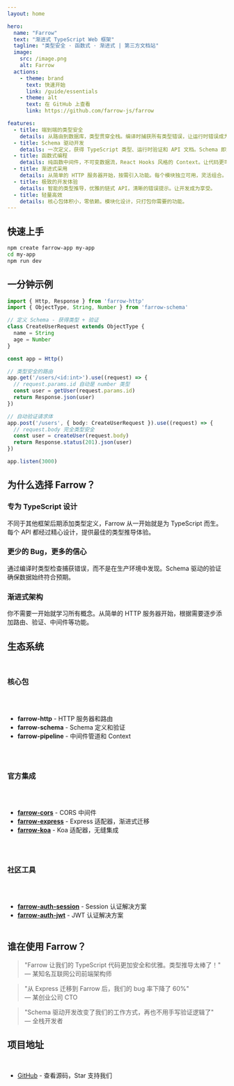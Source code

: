 ```yaml
---
layout: home

hero:
  name: "Farrow"
  text: "渐进式 TypeScript Web 框架"
  tagline: "类型安全 · 函数式 · 渐进式 | 第三方文档站"
  image:
    src: /image.png
    alt: Farrow
  actions:
    - theme: brand
      text: 快速开始
      link: /guide/essentials
    - theme: alt
      text: 在 GitHub 上查看
      link: https://github.com/farrow-js/farrow

features:
  - title: 端到端的类型安全
    details: 从路由到数据库，类型贯穿全栈。编译时捕获所有类型错误，让运行时错误成为历史。
  - title: Schema 驱动开发
    details: 一次定义，获得 TypeScript 类型、运行时验证和 API 文档。Schema 即文档，文档即代码。
  - title: 函数式编程
    details: 纯函数中间件，不可变数据流，React Hooks 风格的 Context。让代码更可预测、可测试。
  - title: 渐进式采用
    details: 从简单的 HTTP 服务器开始，按需引入功能。每个模块独立可用，灵活组合。
  - title: 极致的开发体验
    details: 智能的类型推导，优雅的链式 API，清晰的错误提示。让开发成为享受。
  - title: 轻量高效
    details: 核心包体积小，零依赖。模块化设计，只打包你需要的功能。
---
```


## 快速上手

```bash
npm create farrow-app my-app
cd my-app
npm run dev
```

## 一分钟示例

```typescript
import { Http, Response } from 'farrow-http'
import { ObjectType, String, Number } from 'farrow-schema'

// 定义 Schema - 获得类型 + 验证
class CreateUserRequest extends ObjectType {
  name = String
  age = Number
}

const app = Http()

// 类型安全的路由
app.get('/users/<id:int>').use((request) => {
  // request.params.id 自动是 number 类型
  const user = getUser(request.params.id)
  return Response.json(user)
})

// 自动验证请求体
app.post('/users', { body: CreateUserRequest }).use((request) => {
  // request.body 完全类型安全
  const user = createUser(request.body)
  return Response.status(201).json(user)
})

app.listen(3000)
```

## 为什么选择 Farrow？

### 专为 TypeScript 设计

不同于其他框架后期添加类型定义，Farrow 从一开始就是为 TypeScript 而生。每个 API 都经过精心设计，提供最佳的类型推导体验。

### 更少的 Bug，更多的信心

通过编译时类型检查捕获错误，而不是在生产环境中发现。Schema 驱动的验证确保数据始终符合预期。

### 渐进式架构

你不需要一开始就学习所有概念。从简单的 HTTP 服务器开始，根据需要逐步添加路由、验证、中间件等功能。

## 生态系统

<div class="ecosystem-grid">

### 核心包

- **farrow-http** - HTTP 服务器和路由
- **farrow-schema** - Schema 定义和验证
- **farrow-pipeline** - 中间件管道和 Context

### 官方集成

- **[farrow-cors](/ecosystem/farrow-cors)** - CORS 中间件
- **[farrow-express](/ecosystem/farrow-express)** - Express 适配器，渐进式迁移
- **[farrow-koa](/ecosystem/farrow-koa)** - Koa 适配器，无缝集成

### 社区工具

- **[farrow-auth-session](https://github.com/AisonSu/farrow-auth-session)** - Session 认证解决方案
- **[farrow-auth-jwt](https://github.com/AisonSu/farrow-auth-jwt)** - JWT 认证解决方案

</div>

## 谁在使用 Farrow？

> "Farrow 让我们的 TypeScript 代码更加安全和优雅。类型推导太棒了！"  
> — 某知名互联网公司前端架构师

> "从 Express 迁移到 Farrow 后，我们的 bug 率下降了 60%"  
> — 某创业公司 CTO

> "Schema 驱动开发改变了我们的工作方式，再也不用手写验证逻辑了"  
> — 全栈开发者

## 项目地址

<div class="community-links">

- [GitHub](https://github.com/farrow-js/farrow) - 查看源码，Star 支持我们

</div>

<style>
.ecosystem-grid {
  display: grid;
  grid-template-columns: repeat(auto-fit, minmax(250px, 1fr));
  gap: 2rem;
  margin: 2rem 0;
}

.community-links {
  display: flex;
  gap: 2rem;
  flex-wrap: wrap;
  margin: 2rem 0;
}
</style>